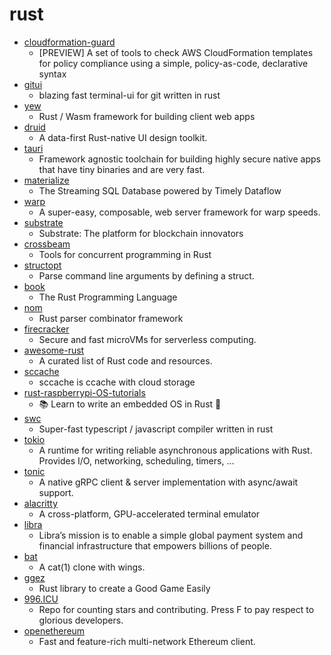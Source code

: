 # rust
- [cloudformation-guard](https://github.com/aws-cloudformation/cloudformation-guard)
  - [PREVIEW] A set of tools to check AWS CloudFormation templates for policy compliance using a simple, policy-as-code, declarative syntax
- [gitui](https://github.com/extrawurst/gitui)
  - blazing fast terminal-ui for git written in rust
- [yew](https://github.com/yewstack/yew)
  - Rust / Wasm framework for building client web apps
- [druid](https://github.com/xi-editor/druid)
  - A data-first Rust-native UI design toolkit.
- [tauri](https://github.com/tauri-apps/tauri)
  - Framework agnostic toolchain for building highly secure native apps that have tiny binaries and are very fast.
- [materialize](https://github.com/MaterializeInc/materialize)
  - The Streaming SQL Database powered by Timely Dataflow
- [warp](https://github.com/seanmonstar/warp)
  - A super-easy, composable, web server framework for warp speeds.
- [substrate](https://github.com/paritytech/substrate)
  - Substrate: The platform for blockchain innovators
- [crossbeam](https://github.com/crossbeam-rs/crossbeam)
  - Tools for concurrent programming in Rust
- [structopt](https://github.com/TeXitoi/structopt)
  - Parse command line arguments by defining a struct.
- [book](https://github.com/rust-lang/book)
  - The Rust Programming Language
- [nom](https://github.com/Geal/nom)
  - Rust parser combinator framework
- [firecracker](https://github.com/firecracker-microvm/firecracker)
  - Secure and fast microVMs for serverless computing.
- [awesome-rust](https://github.com/rust-unofficial/awesome-rust)
  - A curated list of Rust code and resources.
- [sccache](https://github.com/mozilla/sccache)
  - sccache is ccache with cloud storage
- [rust-raspberrypi-OS-tutorials](https://github.com/rust-embedded/rust-raspberrypi-OS-tutorials)
  - 📚 Learn to write an embedded OS in Rust 🦀
- [swc](https://github.com/swc-project/swc)
  - Super-fast typescript / javascript compiler written in rust
- [tokio](https://github.com/tokio-rs/tokio)
  - A runtime for writing reliable asynchronous applications with Rust. Provides I/O, networking, scheduling, timers, ...
- [tonic](https://github.com/hyperium/tonic)
  - A native gRPC client & server implementation with async/await support.
- [alacritty](https://github.com/alacritty/alacritty)
  - A cross-platform, GPU-accelerated terminal emulator
- [libra](https://github.com/libra/libra)
  - Libra’s mission is to enable a simple global payment system and financial infrastructure that empowers billions of people.
- [bat](https://github.com/sharkdp/bat)
  - A cat(1) clone with wings.
- [ggez](https://github.com/ggez/ggez)
  - Rust library to create a Good Game Easily
- [996.ICU](https://github.com/996icu/996.ICU)
  - Repo for counting stars and contributing. Press F to pay respect to glorious developers.
- [openethereum](https://github.com/openethereum/openethereum)
  - Fast and feature-rich multi-network Ethereum client.
